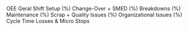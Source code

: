 OEE Geral
Shift Setup (%)
Change-Over + SMED (%)
Breakdowns  (%)
Maintenance (%)
Scrap + Quality Issues (%)
Organizational Issues (%)
Cycle Time Losses & Micro Stops
